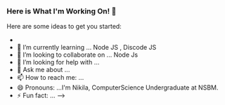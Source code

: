 ### Here is What I'm Working On! 👋



Here are some ideas to get you started:

- 
- 🌱 I’m currently learning ... Node JS , Discode JS
- 👯 I’m looking to collaborate on ... Node Js
- 🤔 I’m looking for help with ...
- 💬 Ask me about ...
- 📫 How to reach me: ...
- 😄 Pronouns: ...I'm Nikila, ComputerScience Undergraduate at NSBM.
- ⚡ Fun fact: ...
-->
